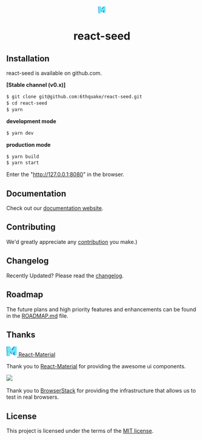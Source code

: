 <p align="center">
  <a href="/" rel="noopener" target="_blank"><img width="20" src="/public/logo.png" alt="logo"></a></p>
</p>

<h1 align="center">react-seed</h1>


## Installation

react-seed is available on github.com.

**[Stable channel (v0.x)]**
```sh
$ git clone git@github.com:6thquake/react-seed.git
$ cd react-seed
$ yarn
```

**development mode**
```sh
$ yarn dev
```

**production mode**
```sh
$ yarn build
$ yarn start
```
Enter the "http://127.0.0.1:8080" in the browser.

## Documentation

Check out our [documentation website](/).

## Contributing

We'd greatly appreciate any [contribution](/CONTRIBUTING.md) you make.)

## Changelog

Recently Updated?
Please read the [changelog](/CHANGELOG.md).

## Roadmap

The future plans and high priority features and enhancements can be found in the [ROADMAP.md](/ROADMAP.md) file.

## Thanks

[<img src="https://raw.githubusercontent.com/6thquake/react-material/develop/static/icons/150x150.png" height="28"> React-Material](https://github.com/6thquake/react-material)

Thank you to [React-Material](https://github.com/6thquake/react-material) for providing the awesome ui components.

[<img src="https://www.browserstack.com/images/mail/browserstack-logo-footer.png" width="120">](https://www.browserstack.com/)

Thank you to [BrowserStack](https://www.browserstack.com/) for providing the infrastructure that allows us to test in real browsers.

## License

This project is licensed under the terms of the
[MIT license](/LICENSE).
